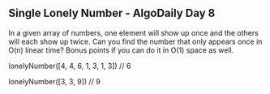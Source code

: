 ## Single Lonely Number - AlgoDaily Day 8

In a given array of numbers, one element will show up once and the others will each show up twice. Can you find the number that only appears once in O(n) linear time? Bonus points if you can do it in O(1) space as well.

lonelyNumber([4, 4, 6, 1, 3, 1, 3])
// 6

lonelyNumber([3, 3, 9])
// 9
